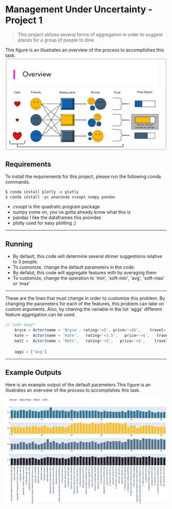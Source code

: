 # Management Under Uncertainty - Project 1

> This project utilizes several forms of aggregation in order to suggest places for a group of people to dine.

This figure is an illustrates an overview of the process to accomplishes this task.
[![Overview](https://github.com/B-Mur/dinner-suggestion/blob/master/images/Screen%20Shot%202020-03-16%20at%207.29.42%20PM.png)]()

## Requirements
To install the requirements for this project, please run the following conda commands.

```shell
$ conda install plotly -c plotly
$ conda install -yc anaconda cvxopt numpy pandas
```
- cvxopt is the quadratic program package
- numpy come on, you've gotta already know what this is
- pandas I like the dataframes this provides
- plotly used for easy plotting ;)


---

## Running 
- By default, this code will determine several dinner suggestions relative to 3 people.
- To customize, change the default parameters in the code.
- By defalut, this code will aggregate features with by averaging them
- To customize, change the operation to 'min', 'soft-min', 'avg', 'soft-max' or 'max'
---

These are the lines that must change in order to customize this problem. By changing the parameters for each of the
features, this problem can take on custom arguments. Also, by chaning the variable in the list 'aggs' different 
feature aggregation can be used. 
```javascript
// code away!
    bryce = Actor(name = 'Bryce', rating='=5', price='=$$',    travel='>.2', cat=['burger'], confidence=1)
    kate =  Actor(name = 'Kate',   rating='=3.5',   price='=$',   travel='<.5', cat=['chinese'], confidence=1)
    matt =  Actor(name = 'Matt',   rating='>3',   price='=$',    travel='>.6', cat=['italian'], confidence=1)

    aggs = ['avg']

```

---

## Example Outputs
Here is an example output of the default parameters
This figure is an illustrates an overview of the process to accomplishes this task.

[![Example Output](https://github.com/B-Mur/dinner-suggestion/blob/master/images/Screen%20Shot%202020-03-16%20at%207.28.32%20PM.png)]()

